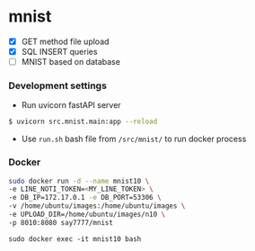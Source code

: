 # mnist

- [x] GET method file upload
- [x] SQL INSERT queries
- [ ] MNIST based on database

### Development settings
- Run uvicorn fastAPI server
```bash
$ uvicorn src.mnist.main:app --reload
```

- Use `run.sh` bash file from `/src/mnist/` to run docker process

### Docker 
```bash
sudo docker run -d --name mnist10 \
-e LINE_NOTI_TOKEN=<MY_LINE_TOKEN> \
-e DB_IP=172.17.0.1 -e DB_PORT=53306 \
-v /home/ubuntu/images:/home/ubuntu/images \
-e UPLOAD_DIR=/home/ubuntu/images/n10 \
-p 8010:8080 say7777/mnist
```

```
sudo docker exec -it mnist10 bash
```


